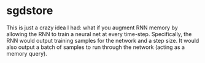 # sgdstore

This is just a crazy idea I had: what if you augment RNN memory by allowing the RNN to train a neural net at every time-step. Specifically, the RNN would output training samples for the network and a step size. It would also output a batch of samples to run through the network (acting as a memory query).
